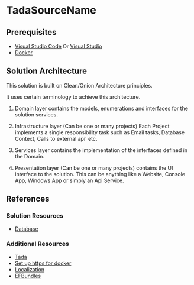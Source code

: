 # TadaSourceName

## Prerequisites

- [Visual Studio Code](https://code.visualstudio.com/download) Or [Visual Studio](https://visualstudio.microsoft.com/)
- [Docker](https://www.docker.com/get-started/)

## Solution Architecture

This solution is built on Clean/Onion Architecture principles.

It uses certain terminology to achieve this architecture.

1. Domain layer contains the models, enumerations and interfaces
   for the solution services.

2. Infrastructure layer (Can be one or many projects)
   Each Project implements a single responsibility task such as
   Email tasks, Database Context, Calls to external api' etc.

3. Services layer contains the implementation of the interfaces defined in the Domain.

4. Presentation layer (Can be one or many projects)
   contains the UI interface to the solution. This can be anything like a
   Website, Console App, Windows App or simply an Api Service.

## References

### Solution Resources

- [Database](/src/2.Infrastructure/Database/TadaSourceName.Infrastructure.Database/Readme.md)

### Additional Resources

- [Tada](https://github.com/niallduane/)
- [Set up https for docker](https://github.com/dotnet/dotnet-docker/blob/main/samples/run-aspnetcore-https-development.md)
- [Localization](https://github.com/AlexTeixeira/Askmethat-Aspnet-JsonLocalizer)
- [EFBundles](https://learn.microsoft.com/en-us/ef/core/managing-schemas/migrations/applying?tabs=dotnet-core-cli#bundles)
